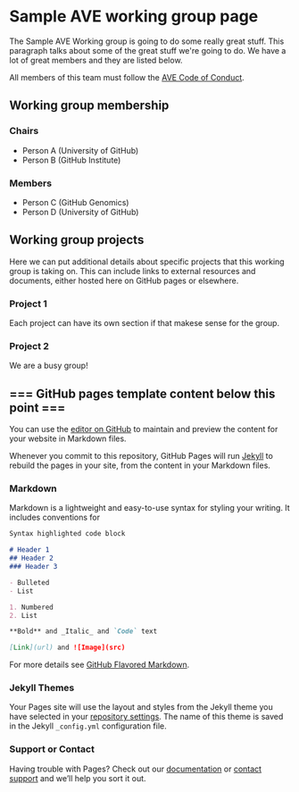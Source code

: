 # Sample AVE working group page

The Sample AVE Working group is going to do some really great stuff.
This paragraph talks about some of the great stuff we're going to do.
We have a lot of great members and they are listed below.

All members of this team must follow the [AVE Code of Conduct](https://varianteffect.github.io/coc.html).

## Working group membership

### Chairs
- Person A (University of GitHub)
- Person B (GitHub Institute)

### Members
- Person C (GitHub Genomics)
- Person D (University of GitHub)

## Working group projects

Here we can put additional details about specific projects that this working group is taking on.
This can include links to external resources and documents, either hosted here on GitHub pages or elsewhere.

### Project 1

Each project can have its own section if that makese sense for the group.

### Project 2

We are a busy group!

## === GitHub pages template content below this point ===

You can use the [editor on GitHub](https://github.com/VariantEffect/varianteffect.github.io/edit/main/README.md) to maintain and preview the content for your website in Markdown files.

Whenever you commit to this repository, GitHub Pages will run [Jekyll](https://jekyllrb.com/) to rebuild the pages in your site, from the content in your Markdown files.

### Markdown

Markdown is a lightweight and easy-to-use syntax for styling your writing. It includes conventions for

```markdown
Syntax highlighted code block

# Header 1
## Header 2
### Header 3

- Bulleted
- List

1. Numbered
2. List

**Bold** and _Italic_ and `Code` text

[Link](url) and ![Image](src)
```

For more details see [GitHub Flavored Markdown](https://guides.github.com/features/mastering-markdown/).

### Jekyll Themes

Your Pages site will use the layout and styles from the Jekyll theme you have selected in your [repository settings](https://github.com/VariantEffect/varianteffect.github.io/settings). The name of this theme is saved in the Jekyll `_config.yml` configuration file.

### Support or Contact

Having trouble with Pages? Check out our [documentation](https://docs.github.com/categories/github-pages-basics/) or [contact support](https://github.com/contact) and we’ll help you sort it out.
